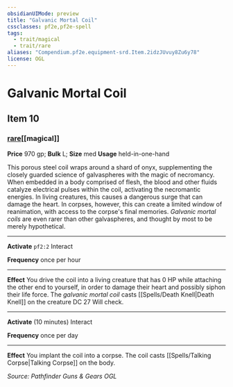 ```yaml
---
obsidianUIMode: preview
title: "Galvanic Mortal Coil"
cssclasses: pf2e,pf2e-spell
tags:
  - trait/magical
  - trait/rare
aliases: "Compendium.pf2e.equipment-srd.Item.2idzJUvuy8Zu6y78"
license: OGL
---
```

# Galvanic Mortal Coil
## Item 10
### [rare](rare "Rare Rarity Trait")[[magical]]


**Price** 970 gp; 
**Bulk** L; **Size** med
**Usage** held-in-one-hand

This porous steel coil wraps around a shard of onyx, supplementing the closely guarded science of galvaspheres with the magic of necromancy. When embedded in a body comprised of flesh, the blood and other fluids catalyze electrical pulses within the coil, activating the necromantic energies. In living creatures, this causes a dangerous surge that can damage the heart. In corpses, however, this can create a limited window of reanimation, with access to the corpse's final memories. _Galvanic mortal coils_ are even rarer than other galvaspheres, and thought by most to be merely hypothetical.

* * *

**Activate** `pf2:2` Interact

**Frequency** once per hour

* * *

**Effect** You drive the coil into a living creature that has 0 HP while attaching the other end to yourself, in order to damage their heart and possibly siphon their life force. The _galvanic mortal coil_ casts [[Spells/Death Knell|Death Knell]] on the creature DC 27 Will check.

* * *

**Activate** (10 minutes) Interact

**Frequency** once per day

* * *

**Effect** You implant the coil into a corpse. The coil casts [[Spells/Talking Corpse|Talking Corpse]] on the body.

*Source: Pathfinder Guns & Gears*
*OGL*